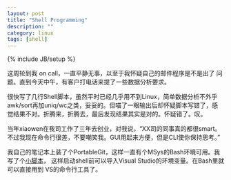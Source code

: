 ```yaml
---
layout: post
title: "Shell Programming"
description: ""
category: linux
tags: [shell]
---
```

{% include JB/setup %}

这周轮到我 on call，一直平静无事，以至于我怀疑自己的邮件程序是不是出了
问题。直到今天中午，有客户打电话来提了一些数据分析要求。

很快写了几行Shell脚本，虽然平时已经几乎用不到Linux，简单数据分析不外乎
awk/sort再加uniq/wc之类，妥妥的。但喵了一眼输出后却怀疑脚本写错了，感
觉结果不对。折腾来，折腾去，最后发现结果其实是对的。怀疑错了。叹。

当年xiaowen在我司工作了三年去创业，对我说，“XX司的同事真的都很smart。
不过我现在命令行很差，不要嘲笑我。GUI用起来方便，但是CLI使你保持思考。”

我自己的笔记本上装了个PortableGit，这样一直有个MSys的Bash环境可用。我
写了个[小脚本](https://github.com/live4thee/win-config/blob/master/git-bash.bat)，
这样启动shell前可以导入Visual Studio的环境变量。在Bash里就可以直接用到
VS的命令行工具了。
